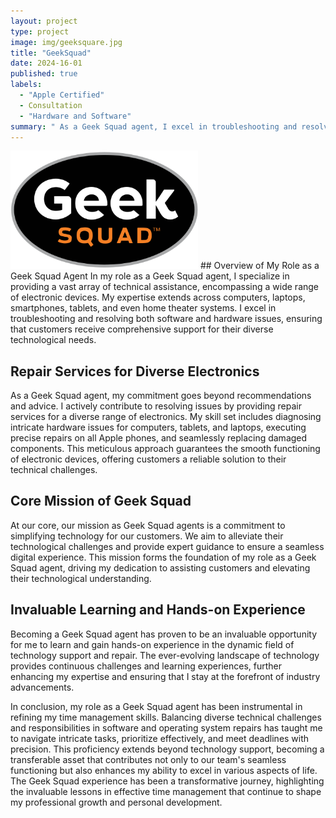 ```yaml
---
layout: project
type: project
image: img/geeksquare.jpg
title: "GeekSquad"
date: 2024-16-01
published: true
labels:
  - "Apple Certified"
  - Consultation
  - "Hardware and Software"
summary: " As a Geek Squad agent, I excel in troubleshooting and resolving issues across various electronic devices, offering expert guidance on optimal use and providing repair services. My mission is to simplify technology for customers, making the role both fulfilling and valuable in the dynamic field of technology support and repair. "
---
```


<img width="300px" class="rounded float-start pe-4" src="../img/geeksquad.png">
## Overview of My Role as a Geek Squad Agent
In my role as a Geek Squad agent, I specialize in providing a vast array of technical assistance, encompassing a wide range of electronic devices. My expertise extends across computers, laptops, smartphones, tablets, and even home theater systems. I excel in troubleshooting and resolving both software and hardware issues, ensuring that customers receive comprehensive support for their diverse technological needs.

## Repair Services for Diverse Electronics
As a Geek Squad agent, my commitment goes beyond recommendations and advice. I actively contribute to resolving issues by providing repair services for a diverse range of electronics. My skill set includes diagnosing intricate hardware issues for computers, tablets, and laptops, executing precise repairs on all Apple phones, and seamlessly replacing damaged components. This meticulous approach guarantees the smooth functioning of electronic devices, offering customers a reliable solution to their technical challenges.

## Core Mission of Geek Squad
At our core, our mission as Geek Squad agents is a commitment to simplifying technology for our customers. We aim to alleviate their technological challenges and provide expert guidance to ensure a seamless digital experience. This mission forms the foundation of my role as a Geek Squad agent, driving my dedication to assisting customers and elevating their technological understanding.

## Invaluable Learning and Hands-on Experience
Becoming a Geek Squad agent has proven to be an invaluable opportunity for me to learn and gain hands-on experience in the dynamic field of technology support and repair. The ever-evolving landscape of technology provides continuous challenges and learning experiences, further enhancing my expertise and ensuring that I stay at the forefront of industry advancements.

In conclusion, my role as a Geek Squad agent has been instrumental in refining my time management skills. Balancing diverse technical challenges and responsibilities in software and operating system repairs has taught me to navigate intricate tasks, prioritize effectively, and meet deadlines with precision. This proficiency extends beyond technology support, becoming a transferable asset that contributes not only to our team's seamless functioning but also enhances my ability to excel in various aspects of life. The Geek Squad experience has been a transformative journey, highlighting the invaluable lessons in effective time management that continue to shape my professional growth and personal development.
